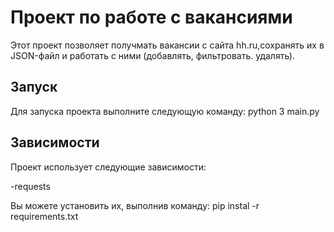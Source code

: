 # Проект по работе с вакансиями

Этот проект позволяет получмать вакансии с сайта hh.ru,сохранять их в JSON-файл
и работать с ними (добавлять, фильтровать. удалять).

## Запуск

Для запуска проекта выполните следующую команду:
python 3 main.py

## Зависимости

Проект использует следующие зависимости:

-requests

Вы можете установить их, выполнив команду: 
pip instal -r requirements.txt